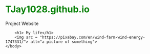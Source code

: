 # TJay1028.github.io
Project Website
<!DOCTYPE html>
<html>
    <head>
        <meta charset="utf-8">
        <title>CSS inheritance</title>
        <style>
            h1{color:green;}
        </style>
        
        <h1> My life</h1>
        <img src = "https://pixabay.com/en/wind-farm-wind-energy-1747331/"> alt="a picture of something">
    </body>
</html>
